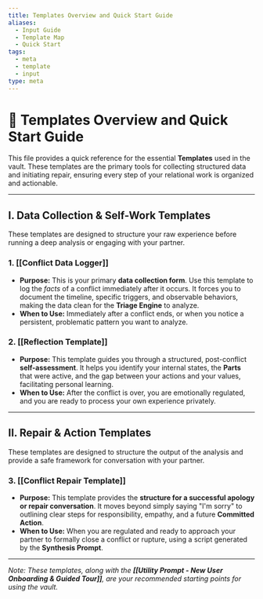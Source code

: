```yaml
---
title: Templates Overview and Quick Start Guide
aliases:
  - Input Guide
  - Template Map
  - Quick Start
tags:
  - meta
  - template
  - input
type: meta
---
```


<!-- @format -->

# 📝 Templates Overview and Quick Start Guide

This file provides a quick reference for the essential **Templates** used in the vault.
These templates are the primary tools for collecting structured data and initiating
repair, ensuring every step of your relational work is organized and actionable.

---

## I. Data Collection & Self-Work Templates

These templates are designed to structure your raw experience before running a deep
analysis or engaging with your partner.

### 1. [[Conflict Data Logger]]

- **Purpose:** This is your primary **data collection form**. Use this template to log
  the _facts_ of a conflict immediately after it occurs. It forces you to document the
  timeline, specific triggers, and observable behaviors, making the data clean for the
  **Triage Engine** to analyze.
- **When to Use:** Immediately after a conflict ends, or when you notice a persistent,
  problematic pattern you want to analyze.

### 2. [[Reflection Template]]

- **Purpose:** This template guides you through a structured, post-conflict
  **self-assessment**. It helps you identify your internal states, the **Parts** that
  were active, and the gap between your actions and your values, facilitating personal
  learning.
- **When to Use:** After the conflict is over, you are emotionally regulated, and you
  are ready to process your own experience privately.

---

## II. Repair & Action Templates

These templates are designed to structure the output of the analysis and provide a safe
framework for conversation with your partner.

### 3. [[Conflict Repair Template]]

- **Purpose:** This template provides the **structure for a successful apology or repair
  conversation**. It moves beyond simply saying "I'm sorry" to outlining clear steps for
  responsibility, empathy, and a future **Committed Action**.
- **When to Use:** When you are regulated and ready to approach your partner to formally
  close a conflict or rupture, using a script generated by the **Synthesis Prompt**.

---

_Note: These templates, along with the
**[[Utility Prompt - New User Onboarding & Guided Tour]]**, are your recommended
starting points for using the vault._
